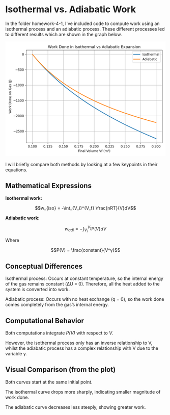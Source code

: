 # Isothermal vs. Adiabatic Work
In the folder homework-4-1, I've included code to compute work using an isothermal process and an adiabatic process. These different processes led to different results which are shown in the graph below.

![](work_comparison.png)

I will briefly compare both methods by looking at a few keypoints in their equations.

## Mathematical Expressions

**Isothermal work:**

$$w_{iso} = -\int_{V_i}^{V_f} \frac{nRT}{V}dV$$

**Adiabatic work:**

$$w_{adi} = -\int_{V_i}^{V_f} P(V)dV$$

Where

$$P(V) = \frac{constant}{V^γ}$$

## Conceptual Differences

Isothermal process: Occurs at constant temperature, so the internal energy of the gas remains constant (ΔU = 0). Therefore, all the heat added to the system is converted into work.

Adiabatic process: Occurs with no heat exchange (q = 0), so the work done comes completely from the gas’s internal energy.

## Computational Behavior

Both computations integrate *P(V)* with respect to *V*.

However, the isothermal process only has an inverse relationship to V, whilst the adiabatic process has a complex relationship with V due to the variable γ.

## Visual Comparison (from the plot)

Both curves start at the same initial point.

The isothermal curve drops more sharply, indicating smaller magnitude of work done.

The adiabatic curve decreases less steeply, showing greater work.

